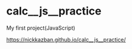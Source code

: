 # calc__js__practice
My first project(JavaScript)

https://nickkazban.github.io/calc__js__practice/

